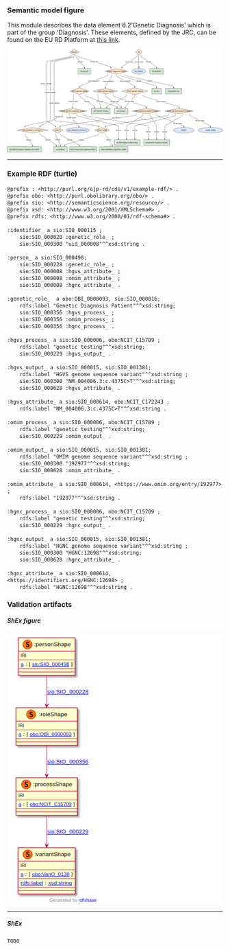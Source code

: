 ### Semantic model figure

This module describes the data element 6.2'Genetic Diagnosis' which is part of the group 'Diagnosis'. 
These elements, defined by the JRC, can be found on the EU RD Platform at [this link](https://eu-rd-platform.jrc.ec.europa.eu/sites/default/files/CDS/EU_RD_Platform_CDS_Final.pdf).

<p align="center">
    <a href="../images/rdf/6_Genetic_diagnosis.png" target="_blank">
        <img src="../images/rdf/6_Genetic_diagnosis.png">
    </a>
</p>


***
### Example RDF (turtle)

```ttl
@prefix : <http://purl.org/ejp-rd/cde/v1/example-rdf/> .
@prefix obo: <http://purl.obolibrary.org/obo/> .
@prefix sio: <http://semanticscience.org/resource/> .
@prefix xsd: <http://www.w3.org/2001/XMLSchema#> .
@prefix rdfs: <http://www.w3.org/2000/01/rdf-schema#> .

:identifier_ a sio:SIO_000115 ;
    sio:SIO_000020 :genetic_role_ ;
    sio:SIO_000300 "uid_000008"^^xsd:string .

:person_ a sio:SIO_000498;
    sio:SIO_000228 :genetic_role_ ;
    sio:SIO_000008 :hgvs_attribute_ ;
    sio:SIO_000008 :omim_attribute_ ;
    sio:SIO_000008 :hgnc_attribute_ .

:genetic_role_  a obo:OBI_0000093, sio:SIO_000016;
    rdfs:label "Genetic Diagnosis Patient"^^xsd:string;
    sio:SIO_000356 :hgvs_process_ ;
    sio:SIO_000356 :omim_process_ ;
    sio:SIO_000356 :hgnc_process_ .

:hgvs_process_ a sio:SIO_000006, obo:NCIT_C15709 ;
    rdfs:label "genetic testing"^^xsd:string;
    sio:SIO_000229 :hgvs_output_ .

:hgvs_output_ a sio:SIO_000015, sio:SIO_001381;
    rdfs:label "HGVS genome sequence variant"^^xsd:string ;
    sio:SIO_000300 "NM_004006.3:c.4375C>T"^^xsd:string;
    sio:SIO_000628 :hgvs_attribute_ .

:hgvs_attribute_ a sio:SIO_000614, obo:NCIT_C172243 ;
    rdfs:label "NM_004006.3:c.4375C>T"^^xsd:string .

:omim_process_ a sio:SIO_000006, obo:NCIT_C15709 ;
    rdfs:label "genetic testing"^^xsd:string;
    sio:SIO_000229 :omim_output_ .

:omim_output_ a sio:SIO_000015, sio:SIO_001381;
    rdfs:label "OMIM genome sequence variant"^^xsd:string ;
    sio:SIO_000300 "192977"^^xsd:string;
    sio:SIO_000628 :omim_attribute_ .

:omim_attribute_ a sio:SIO_000614, <https://www.omim.org/entry/192977> ;
    rdfs:label "192977"^^xsd:string .

:hgnc_process_ a sio:SIO_000006, obo:NCIT_C15709 ;
    rdfs:label "genetic testing"^^xsd:string;
    sio:SIO_000229 :hgnc_output_ .

:hgnc_output_ a sio:SIO_000015, sio:SIO_001381;
    rdfs:label "HGNC genome sequence variant"^^xsd:string ;
    sio:SIO_000300 "HGNC:12698"^^xsd:string;
    sio:SIO_000628 :hgnc_attribute_ .

:hgnc_attribute_ a sio:SIO_000614, <https://identifiers.org/HGNC:12698> ;
    rdfs:label "HGNC:12698"^^xsd:string .
```

### Validation artifacts 

##### ShEx figure

<p align="center">
    <a href="../images/shex/6_Genetic_diagnosis.png" target="_blank">
        <img src="../images/shex/6_Genetic_diagnosis.png">
    </a>
</p>


***

##### ShEx

``` ShEx
TODO
```
